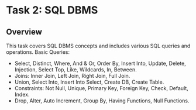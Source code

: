 # Task 2: SQL DBMS

## Overview

This task covers SQL DBMS concepts and includes various SQL queries and operations.
Basic Queries:
   - Select, Distinct, Where, And & Or, Order By, Insert Into, Update, Delete, Injection, Select Top, Like, Wildcards, In, Between.
   - Joins: Inner Join, Left Join, Right Join, Full Join.
   - Union, Select Into, Insert Into Select, Create DB, Create Table.
   - Constraints: Not Null, Unique, Primary Key, Foreign Key, Check, Default, Index.
   - Drop, Alter, Auto Increment, Group By, Having Functions, Null Functions.
